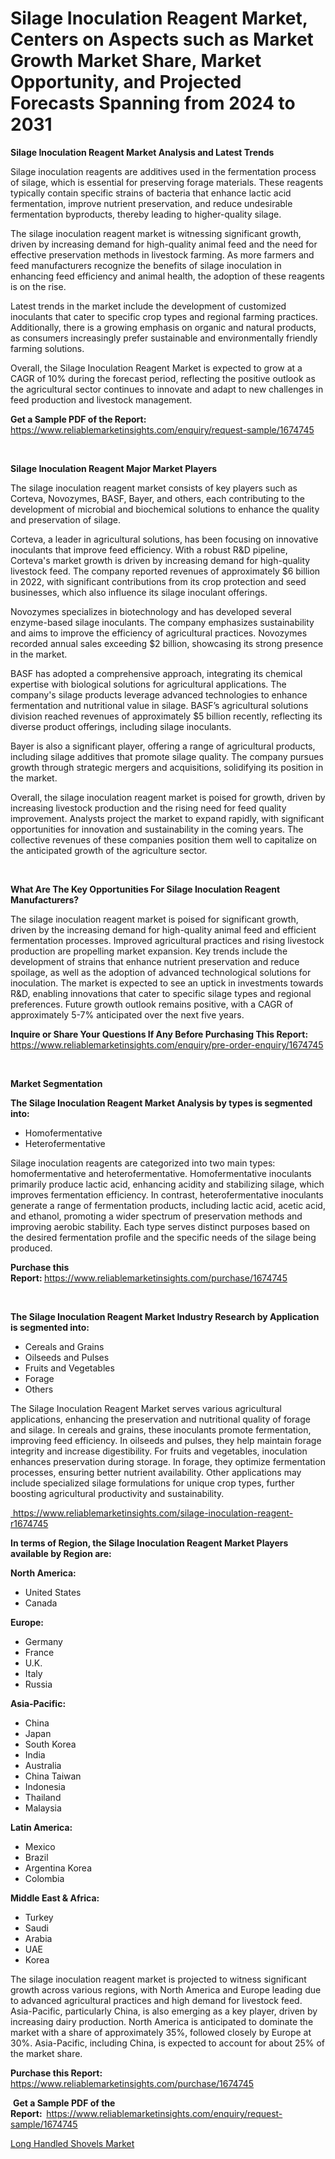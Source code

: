 <p><h1>Silage Inoculation Reagent Market, Centers on Aspects such as Market Growth Market Share, Market Opportunity, and Projected Forecasts Spanning from 2024 to 2031</h1></p><p><strong>Silage Inoculation Reagent Market Analysis and Latest Trends</strong></p>
<p><p>Silage inoculation reagents are additives used in the fermentation process of silage, which is essential for preserving forage materials. These reagents typically contain specific strains of bacteria that enhance lactic acid fermentation, improve nutrient preservation, and reduce undesirable fermentation byproducts, thereby leading to higher-quality silage.</p><p>The silage inoculation reagent market is witnessing significant growth, driven by increasing demand for high-quality animal feed and the need for effective preservation methods in livestock farming. As more farmers and feed manufacturers recognize the benefits of silage inoculation in enhancing feed efficiency and animal health, the adoption of these reagents is on the rise. </p><p>Latest trends in the market include the development of customized inoculants that cater to specific crop types and regional farming practices. Additionally, there is a growing emphasis on organic and natural products, as consumers increasingly prefer sustainable and environmentally friendly farming solutions. </p><p>Overall, the Silage Inoculation Reagent Market is expected to grow at a CAGR of 10% during the forecast period, reflecting the positive outlook as the agricultural sector continues to innovate and adapt to new challenges in feed production and livestock management.</p></p>
<p><strong>Get a Sample PDF of the Report:&nbsp;</strong> <a href="https://www.reliablemarketinsights.com/enquiry/request-sample/1674745?utm_campaign=1887&utm_medium=2&utm_source=Github&utm_content=ia&utm_term=28122024&utm_id=silage-inoculation-reagent">https://www.reliablemarketinsights.com/enquiry/request-sample/1674745</a></p>
<p>&nbsp;</p>
<p><strong>Silage Inoculation Reagent Major Market Players</strong></p>
<p><p>The silage inoculation reagent market consists of key players such as Corteva, Novozymes, BASF, Bayer, and others, each contributing to the development of microbial and biochemical solutions to enhance the quality and preservation of silage. </p><p>Corteva, a leader in agricultural solutions, has been focusing on innovative inoculants that improve feed efficiency. With a robust R&D pipeline, Corteva's market growth is driven by increasing demand for high-quality livestock feed. The company reported revenues of approximately $6 billion in 2022, with significant contributions from its crop protection and seed businesses, which also influence its silage inoculant offerings.</p><p>Novozymes specializes in biotechnology and has developed several enzyme-based silage inoculants. The company emphasizes sustainability and aims to improve the efficiency of agricultural practices. Novozymes recorded annual sales exceeding $2 billion, showcasing its strong presence in the market.</p><p>BASF has adopted a comprehensive approach, integrating its chemical expertise with biological solutions for agricultural applications. The company's silage products leverage advanced technologies to enhance fermentation and nutritional value in silage. BASF’s agricultural solutions division reached revenues of approximately $5 billion recently, reflecting its diverse product offerings, including silage inoculants.</p><p>Bayer is also a significant player, offering a range of agricultural products, including silage additives that promote silage quality. The company pursues growth through strategic mergers and acquisitions, solidifying its position in the market.</p><p>Overall, the silage inoculation reagent market is poised for growth, driven by increasing livestock production and the rising need for feed quality improvement. Analysts project the market to expand rapidly, with significant opportunities for innovation and sustainability in the coming years. The collective revenues of these companies position them well to capitalize on the anticipated growth of the agriculture sector.</p></p>
<p>&nbsp;</p>
<p><strong>What Are The Key Opportunities For Silage Inoculation Reagent Manufacturers?</strong></p>
<p><p>The silage inoculation reagent market is poised for significant growth, driven by the increasing demand for high-quality animal feed and efficient fermentation processes. Improved agricultural practices and rising livestock production are propelling market expansion. Key trends include the development of strains that enhance nutrient preservation and reduce spoilage, as well as the adoption of advanced technological solutions for inoculation. The market is expected to see an uptick in investments towards R&D, enabling innovations that cater to specific silage types and regional preferences. Future growth outlook remains positive, with a CAGR of approximately 5-7% anticipated over the next five years.</p></p>
<p><strong>Inquire or Share Your Questions If Any Before Purchasing This Report:</strong> <a href="https://www.reliablemarketinsights.com/enquiry/pre-order-enquiry/1674745?utm_campaign=1887&utm_medium=2&utm_source=Github&utm_content=ia&utm_term=28122024&utm_id=silage-inoculation-reagent">https://www.reliablemarketinsights.com/enquiry/pre-order-enquiry/1674745</a></p>
<p>&nbsp;</p>
<p><strong>Market Segmentation</strong></p>
<p><strong>The Silage Inoculation Reagent Market Analysis by types is segmented into:</strong></p>
<p><ul><li>Homofermentative</li><li>Heterofermentative</li></ul></p>
<p><p>Silage inoculation reagents are categorized into two main types: homofermentative and heterofermentative. Homofermentative inoculants primarily produce lactic acid, enhancing acidity and stabilizing silage, which improves fermentation efficiency. In contrast, heterofermentative inoculants generate a range of fermentation products, including lactic acid, acetic acid, and ethanol, promoting a wider spectrum of preservation methods and improving aerobic stability. Each type serves distinct purposes based on the desired fermentation profile and the specific needs of the silage being produced.</p></p>
<p><strong>Purchase this Report:&nbsp;</strong><a href="https://www.reliablemarketinsights.com/purchase/1674745?utm_campaign=1887&utm_medium=2&utm_source=Github&utm_content=ia&utm_term=28122024&utm_id=silage-inoculation-reagent">https://www.reliablemarketinsights.com/purchase/1674745</a></p>
<p>&nbsp;</p>
<p><strong>The Silage Inoculation Reagent Market Industry Research by Application is segmented into:</strong></p>
<p><ul><li>Cereals and Grains</li><li>Oilseeds and Pulses</li><li>Fruits and Vegetables</li><li>Forage</li><li>Others</li></ul></p>
<p><p>The Silage Inoculation Reagent Market serves various agricultural applications, enhancing the preservation and nutritional quality of forage and silage. In cereals and grains, these inoculants promote fermentation, improving feed efficiency. In oilseeds and pulses, they help maintain forage integrity and increase digestibility. For fruits and vegetables, inoculation enhances preservation during storage. In forage, they optimize fermentation processes, ensuring better nutrient availability. Other applications may include specialized silage formulations for unique crop types, further boosting agricultural productivity and sustainability.</p></p>
<p><a href="https://www.reliablemarketinsights.com/silage-inoculation-reagent-r1674745?utm_campaign=1887&utm_medium=2&utm_source=Github&utm_content=ia&utm_term=28122024&utm_id=silage-inoculation-reagent">&nbsp;https://www.reliablemarketinsights.com/silage-inoculation-reagent-r1674745</a></p>
<p><strong>In terms of Region, the Silage Inoculation Reagent Market Players available by Region are:</strong></p>
<p>
    <p> <strong> North America: </strong>
        <ul>
            <li>United States</li>
            <li>Canada</li>
        </ul>
        </p> 
    <p> <strong> Europe: </strong>
        <ul>
            <li>Germany</li>
            <li>France</li>
            <li>U.K.</li>
            <li>Italy</li>
            <li>Russia</li>
        </ul>
        </p> 
    <p> <strong> Asia-Pacific: </strong>
        <ul>
            <li>China</li>
            <li>Japan</li>
            <li>South Korea</li>
            <li>India</li>
            <li>Australia</li>
            <li>China Taiwan</li>
            <li>Indonesia</li>
            <li>Thailand</li>
            <li>Malaysia</li>
        </ul>
        </p> 
    <p> <strong> Latin America: </strong>
        <ul>
            <li>Mexico</li>
            <li>Brazil</li>
            <li>Argentina Korea</li>
            <li>Colombia</li>
        </ul>
        </p> 
    <p> <strong> Middle East & Africa: </strong>
        <ul>
            <li>Turkey</li>
            <li>Saudi</li>
            <li>Arabia</li>
            <li>UAE</li>
            <li>Korea</li>
        </ul>
    </p>
    </p>
<p><p>The silage inoculation reagent market is projected to witness significant growth across various regions, with North America and Europe leading due to advanced agricultural practices and high demand for livestock feed. Asia-Pacific, particularly China, is also emerging as a key player, driven by increasing dairy production. North America is anticipated to dominate the market with a share of approximately 35%, followed closely by Europe at 30%. Asia-Pacific, including China, is expected to account for about 25% of the market share.</p></p>
<p><strong>Purchase this Report: </strong><a href="https://www.reliablemarketinsights.com/purchase/1674745?utm_campaign=1887&utm_medium=2&utm_source=Github&utm_content=ia&utm_term=28122024&utm_id=silage-inoculation-reagent">https://www.reliablemarketinsights.com/purchase/1674745</a></p>
<p>&nbsp;<strong>Get a Sample PDF of the Report:&nbsp;&nbsp;</strong><a href="https://www.reliablemarketinsights.com/enquiry/request-sample/1674745?utm_campaign=1887&utm_medium=2&utm_source=Github&utm_content=ia&utm_term=28122024&utm_id=silage-inoculation-reagent">https://www.reliablemarketinsights.com/enquiry/request-sample/1674745</a></p>
<p><strong></strong></p>
<p><p><a href="https://github.com/julyju69/Market-Research-Report-List-5/blob/main/long-handled-shovels-market.md?utm_campaign=1887&utm_medium=2&utm_source=Github&utm_content=ia&utm_term=28122024&utm_id=silage-inoculation-reagent">Long Handled Shovels Market</a></p></p>